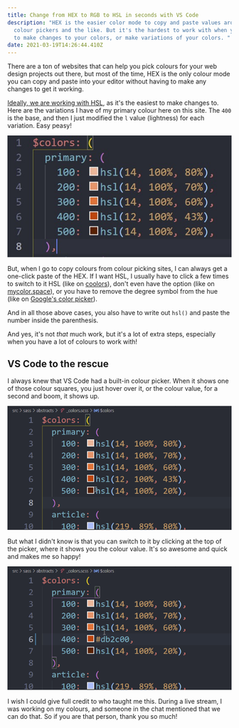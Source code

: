 ```yaml
---
title: Change from HEX to RGB to HSL in seconds with VS Code
description: "HEX is the easier color mode to copy and paste values around from
  colour pickers and the like. But it's the hardest to work with when you need
  to make changes to your colors, or make variations of your colors. "
date: 2021-03-19T14:26:44.410Z
---
```

There are a ton of websites that can help you pick colours for your web design projects out there, but most of the time, HEX is the only colour mode you can copy and paste into your editor without having to make any changes to get it working.

[Ideally, we are working with HSL](https://sujansundareswaran.com/blog/why-hsl-is-better-than-hex-and-rgb), as it's the easiest to make changes to. Here are the variations I have of my primary colour here on this site. The `400` is the base, and then I just modified the `l` value (lightness) for each variation. Easy peasy!

![Screenshot of my colours from VS Code. Base color is set to hsl(12, 100%, 43%). From there, the lightness goes up in steps of 10 to 20%.](/img/uploads/my-colors.jpg)

But, when I go to copy colours from colour picking sites, I can always get a one-click paste of the HEX. If I want HSL, I usually have to click a few times to switch to it HSL (like on [coolors](https://coolors.co/)), don't even have the option (like on [mycolor.space](https://mycolor.space/)), or you have to remove the degree symbol from the hue (like on [Google's color picker](https://www.google.com/search?q=color+picker)).

And in all those above cases, you also have to write out `hsl()` and paste the number inside the parenthesis. 

And yes, it's not *that* much work, but it's a lot of extra steps, especially when you have a lot of colours to work with!

## VS Code to the rescue

I always knew that VS Code had a built-in colour picker. When it shows one of those colour squares, you just hover over it, or the colour value, for a second and boom, it shows up. 

![Colour picking popping up when cursor hovers over colour value in VS Code](/img/uploads/pop-up.gif)

But what I didn't know is that you can switch to it by clicking at the top of the picker, where it shows you the colour value. It's so awesome and quick and makes me so happy!

![Changing color mode of a color from HEX to RGB to HSL by clicking on the value in the colour picker in VS Code](/img/uploads/change-mode.gif)

I wish I could give full credit to who taught me this. During a live stream, I was working on my colours, and someone in the chat mentioned that we can do that. So if you are that person, thank you so much!